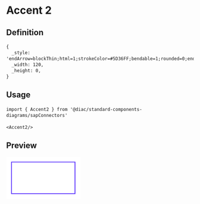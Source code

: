 # Accent 2

## Definition

```
{
  _style: 'endArrow=blockThin;html=1;strokeColor=#5D36FF;bendable=1;rounded=0;endFill=1;endSize=4;strokeWidth=1.5;startSize=4;startArrow=none;startFill=0;',
  _width: 120,
  _height: 0,
}
```

## Usage

```
import { Accent2 } from '@diac/standard-components-diagrams/sapConnectors'

<Accent2/>
```

## Preview

<img src="./accent-2.png" width="200"/>
